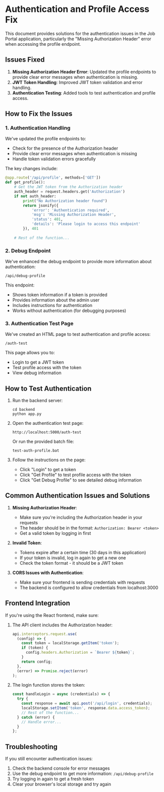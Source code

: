 # Authentication and Profile Access Fix

This document provides solutions for the authentication issues in the Job Portal application, particularly the "Missing Authorization Header" error when accessing the profile endpoint.

## Issues Fixed

1. **Missing Authorization Header Error**: Updated the profile endpoints to provide clear error messages when authentication is missing.
2. **JWT Token Handling**: Improved JWT token validation and error handling.
3. **Authentication Testing**: Added tools to test authentication and profile access.

## How to Fix the Issues

### 1. Authentication Handling

We've updated the profile endpoints to:
- Check for the presence of the Authorization header
- Provide clear error messages when authentication is missing
- Handle token validation errors gracefully

The key changes include:

```python
@app.route('/api/profile', methods=['GET'])
def get_profile():
    # Get the JWT token from the Authorization header
    auth_header = request.headers.get('Authorization')
    if not auth_header:
        print("No Authorization header found")
        return jsonify({
            'error': 'Authentication required',
            'msg': 'Missing Authorization Header',
            'status': 401,
            'details': 'Please login to access this endpoint'
        }), 401
    
    # Rest of the function...
```

### 2. Debug Endpoint

We've enhanced the debug endpoint to provide more information about authentication:

```
/api/debug-profile
```

This endpoint:
- Shows token information if a token is provided
- Provides information about the admin user
- Includes instructions for authentication
- Works without authentication (for debugging purposes)

### 3. Authentication Test Page

We've created an HTML page to test authentication and profile access:

```
/auth-test
```

This page allows you to:
- Login to get a JWT token
- Test profile access with the token
- View debug information

## How to Test Authentication

1. Run the backend server:
   ```
   cd backend
   python app.py
   ```

2. Open the authentication test page:
   ```
   http://localhost:5000/auth-test
   ```
   
   Or run the provided batch file:
   ```
   test-auth-profile.bat
   ```

3. Follow the instructions on the page:
   - Click "Login" to get a token
   - Click "Get Profile" to test profile access with the token
   - Click "Get Debug Profile" to see detailed debug information

## Common Authentication Issues and Solutions

1. **Missing Authorization Header**:
   - Make sure you're including the Authorization header in your requests
   - The header should be in the format: `Authorization: Bearer <token>`
   - Get a valid token by logging in first

2. **Invalid Token**:
   - Tokens expire after a certain time (30 days in this application)
   - If your token is invalid, log in again to get a new one
   - Check the token format - it should be a JWT token

3. **CORS Issues with Authentication**:
   - Make sure your frontend is sending credentials with requests
   - The backend is configured to allow credentials from localhost:3000

## Frontend Integration

If you're using the React frontend, make sure:

1. The API client includes the Authorization header:
   ```javascript
   api.interceptors.request.use(
     (config) => {
       const token = localStorage.getItem('token');
       if (token) {
         config.headers.Authorization = `Bearer ${token}`;
       }
       return config;
     },
     (error) => Promise.reject(error)
   );
   ```

2. The login function stores the token:
   ```javascript
   const handleLogin = async (credentials) => {
     try {
       const response = await api.post('/api/login', credentials);
       localStorage.setItem('token', response.data.access_token);
       // Rest of the function...
     } catch (error) {
       // Handle error...
     }
   };
   ```

## Troubleshooting

If you still encounter authentication issues:

1. Check the backend console for error messages
2. Use the debug endpoint to get more information: `/api/debug-profile`
3. Try logging in again to get a fresh token
4. Clear your browser's local storage and try again